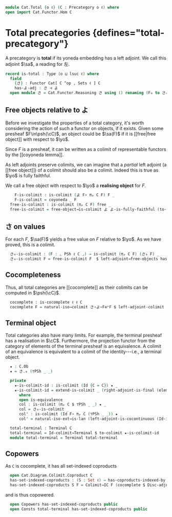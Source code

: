 <!--
```agda
open import Cat.Instances.Elements.Properties
open import Cat.Instances.Presheaf.Colimits
open import Cat.Functor.Adjoint.Continuous
open import Cat.Functor.Adjoint.Reflective
open import Cat.Diagram.Coproduct.Copower
open import Cat.Diagram.Coproduct.Indexed
open import Cat.Instances.Presheaf.Limits
open import Cat.Diagram.Colimit.Terminal
open import Cat.Instances.Shape.Terminal
open import Cat.Functor.Adjoint.Colimit
open import Cat.Instances.Sets.Complete
open import Cat.Diagram.Colimit.Base
open import Cat.Functor.Hom.Coyoneda
open import Cat.Functor.Equivalence
open import Cat.Functor.Kan.Adjoint
open import Cat.Functor.Hom.Yoneda
open import Cat.Functor.Kan.Unique
open import Cat.Instances.Discrete
open import Cat.Instances.Elements
open import Cat.Instances.Functor
open import Cat.Diagram.Terminal
open import Cat.Functor.Constant
open import Cat.Diagram.Initial
open import Cat.Functor.Adjoint
open import Cat.Functor.Compose
open import Cat.Functor.Final
open import Cat.Functor.Base
open import Cat.Prelude hiding (J)

import Cat.Diagram.Colimit.Coproduct
import Cat.Functor.Reasoning
import Cat.Morphism
```
-->

```agda
module Cat.Total {o ℓ} (C : Precategory o ℓ) where
open import Cat.Functor.Hom C
```
<!--
```agda
private
  open module C = Precategory C
  variable
    o' ℓ' : Level
    E : Precategory o' ℓ'
    J : Precategory o' ℓ'
```
-->

# Total precategories {defines="total-precategory"}

A precategory is **total** if its yoneda embedding has a left adjoint.
We call this adjoint $\sa$, a reading for 左.

```agda
record is-total : Type (o ⊔ lsuc ℓ) where
  field
    {さ} : Functor Cat[ C ^op , Sets ℓ ] C
    has-よ-adj : さ ⊣ よ
  open module さ = Cat.Functor.Reasoning さ using () renaming (F₀ to さ₀; F₁ to さ₁) public
```

## Free objects relative to よ

Before we investigate the properties of a total category, it's worth
considering the action of such a functor on objects, if it exists. Given
some presheaf $F\in\psh(\cC)$, an object could be $\sa(F)$ if it is [[free|free object]]
with respect to $\yo$.

<!--
```agda
module _ (F : Functor (C ^op) (Sets ℓ)) (c : Free-object よ F) where
  open Free-object c
  private
```
-->

Since $F$ is a presheaf, it can be written as a colimit of representable
functors by the [[coyoneda lemma]].

As left adjoints preserve colimits, we can imagine that a *partial* left
adjoint (a [[free object]]) of a colimit should also be a colimit.
Indeed this is true as $\yo$ is fully failthful.

We call a free object with respect to $\yo$ a **realising object** for
$F$.

```agda
    F-is-colimit : is-colimit (よ F∘ πₚ C F) F _
    F-is-colimit = coyoneda _ F
  free-is-colimit : is-colimit (πₚ C F) free _
  free-is-colimit = free-object→is-colimit よ よ-is-fully-faithful (to-colimit F-is-colimit) c
```

<!--
```agda
module Total (C-total : is-total) where
  open module C-total = is-total C-total public
  open Cat.Morphism C public

  さ∘よ≅ⁿid : さ F∘ よ ≅ⁿ Id
  さ∘よ≅ⁿid = is-reflective→counit-iso has-よ-adj よ-is-fully-faithful

  private
    さ∘よ∘F≅ⁿF : ∀ {F : Functor J C} → さ F∘ よ F∘ F ≅ⁿ F
    さ∘よ∘F≅ⁿF = ni-assoc ∙ni (さ∘よ≅ⁿid ◂ni _) ∙ni path→iso F∘-idl
```
-->


## さ on values

For each $F$,  $\sa(F)$ yields a free value on $F$ relative to $\yo$. As
we have proved, this is a colimit.

```agda
  さ₀-is-colimit : (F : ⌞ PSh ℓ C ⌟) → is-colimit (πₚ C F) (さ₀ F) _
  さ₀-is-colimit F = free-is-colimit F  $ left-adjoint→free-objects has-よ-adj F
```

## Cocompleteness

Thus, all total categories are [[cocomplete]] as their colimits can be
computed in $\psh(\cC)$.

```agda
  cocomplete : is-cocomplete ℓ ℓ C
  cocomplete F = natural-iso→colimit さ∘よ∘F≅ⁿF $ left-adjoint-colimit has-よ-adj $ Psh-cocomplete ℓ C (よ F∘ F)
```

## Terminal object

Total categories also have many limits. For example, the terminal
presheaf has a realisation in $\cC$. Furthermore, the projection functor
from the category of elements of the terminal presheaf is an
equivalence. A colimit of an equivalence is equivalent to a colimit of
the identity---i.e., a terminal object.

```agda
  ★ : C.Ob
  ★ = さ.₀ (⊤PSh _ _)

  private
    ★-is-colimit-id : is-colimit (Id {C = C}) ★ _
    ★-is-colimit-id = extend-is-colimit _ (right-adjoint-is-final (elements-terminal-is-equivalence.F⁻¹⊣F {s = ℓ})) _ col'
      where
      open is-equivalence
      col : is-colimit (πₚ C $ ⊤PSh _ _) ★ _
      col = さ₀-is-colimit _
      col' : is-colimit (Id F∘ πₚ C (⊤PSh _ _)) ★ _
      col' = natural-iso-ext→is-lan (left-adjoint-is-cocontinuous (Id-is-equivalence .F⊣F⁻¹) col) (!const-isoⁿ id-iso)

  total-terminal : Terminal C
  total-terminal = Id-colimit→Terminal $ to-colimit ★-is-colimit-id
  module total-terminal = Terminal total-terminal
```

## Copowers

As `C` is cocomplete, it has all set-indexed coproducts
```agda
  open Cat.Diagram.Colimit.Coproduct C
  has-set-indexed-coproducts : (S : Set ℓ) → has-coproducts-indexed-by C ∣ S ∣
  has-set-indexed-coproducts S F = Colimit→IC F (cocomplete $ Disc-adjunct F)
```

and is thus copowered.
```agda
  open Copowers has-set-indexed-coproducts public
  open Consts total-terminal has-set-indexed-coproducts public
```
